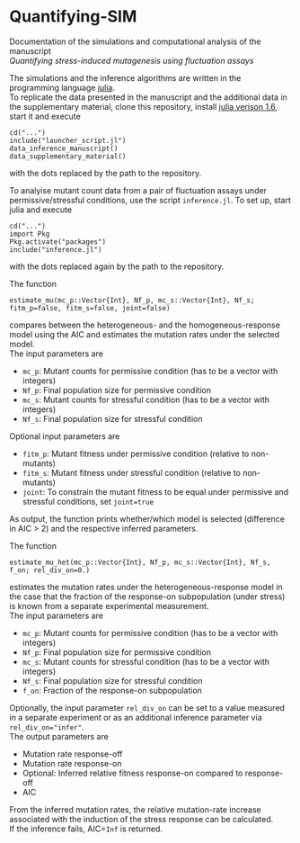 # Quantifying-SIM
Documentation of the simulations and computational analysis of the manuscript \
*Quantifying stress-induced mutagenesis using fluctuation assays* 

The simulations and the inference algorithms are written in the programming language [julia](https://julialang.org). \
To replicate the data presented in the manuscript and the additional data in the supplementary material, clone this repository, install [julia verison 1.6](https://julialang.org/downloads/#long_term_support_release), start it and execute
```
cd("...")
include("launcher_script.jl")
data_inference_manuscript()
data_supplementary_material()
```
with the dots replaced by the path to the repository.

To analyise mutant count data from a pair of fluctuation assays under permissive/stressful conditions, use the script `inference.jl`. To set up, start julia and execute 
```
cd("...")
import Pkg
Pkg.activate("packages")
include("inference.jl")
```
with the dots replaced again by the path to the repository.

The function 
```
estimate_mu(mc_p::Vector{Int}, Nf_p, mc_s::Vector{Int}, Nf_s; fitm_p=false, fitm_s=false, joint=false)
``` 
compares between the heterogeneous- and the homogeneous-response model using the AIC and estimates the mutation rates under the selected model. \
The input parameters are
* `mc_p`: Mutant counts for permissive condition (has to be a vector with integers)
* `Nf_p`: Final population size for permissive condition
* `mc_s`: Mutant counts for stressful condition (has to be a vector with integers)
* `Nf_s`: Final population size for stressful condition

Optional input parameters are
* `fitm_p`: Mutant fitness under permissive condition (relative to non-mutants)
* `fitm_s`: Mutant fitness under stressful condition (relative to non-mutants)
* `joint`: To constrain the mutant fitness to be equal under permissive and stressful conditions, set `joint=true`

As output, the function prints whether/which model is selected (difference in AIC > 2) and the respective inferred parameters.

The function 
```
estimate_mu_het(mc_p::Vector{Int}, Nf_p, mc_s::Vector{Int}, Nf_s, f_on; rel_div_on=0.)
```
estimates the mutation rates under the heterogeneous-response model in the case that the fraction of the response-on subpopulation (under stress) is known from a separate experimental measurement. \
The input parameters are
* `mc_p`: Mutant counts for permissive condition (has to be a vector with integers)
* `Nf_p`: Final population size for permissive condition
* `mc_s`: Mutant counts for stressful condition (has to be a vector with integers)
* `Nf_s`: Final population size for stressful condition
* `f_on`: Fraction of the response-on subpopulation 

Optionally, the input parameter `rel_div_on` can be set to a value measured in a separate experiment or as an additional inference parameter via `rel_div_on="infer"`. \
The output parameters are 
* Mutation rate response-off
* Mutation rate response-on
* Optional: Inferred relative fitness response-on compared to response-off
* AIC

From the inferred mutation rates, the relative mutation-rate increase associated with the induction of the stress response can be calculated.\
If the inference fails, AIC=`Inf` is returned.
